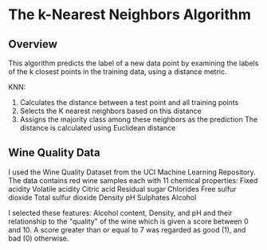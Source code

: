 # The k-Nearest Neighbors Algorithm #
## Overview ##
This algorithm predicts the label of a new data point by examining the labels of the k closest points in the training data, using a distance metric.

KNN:
1. Calculates the distance between a test point and all training points
2. Selects the K nearest neighbors based on this distance
3. Assigns the majority class among these neighbors as the prediction
The distance is calculated using Euclidean distance

## Wine Quality Data ##
I used the Wine Quality Dataset from the UCI Machine Learning Repository.
The data contains red wine samples each with 11 chemical properties:
Fixed acidity
Volatile acidity
Citric acid
Residual sugar
Chlorides
Free sulfur dioxide
Total sulfur dioxide
Density
pH
Sulphates
Alcohol

I selected these features: Alcohol content, Density, and pH and their relationship to the "quality" of the wine which is given a score between 0 and 10. A score greater than or equal to 7 was regarded as good (1), and bad (0) otherwise.   